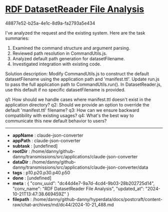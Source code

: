 # [RDF DatasetReader File Analysis](https://claude.ai/chat/dc44d4e7-9a7d-4cd4-9b03-28b202725d14)

48877e52-b25a-4e1c-8d9a-fa2793a5e434

 I've analyzed the request and the existing system. Here are the task summaries:

1. Examined the command structure and argument parsing.
2. Reviewed path resolution in CommandUtils.js.
3. Analyzed default path generation for datasetFilename.
4. Investigated integration with existing code.

Solution description:
Modify CommandUtils.js to construct the default datasetFilename using the application path and 'manifest.ttl'. Update run.js to pass the full application path to CommandUtils.run(). In DatasetReader.js, use this default if no specific datasetFilename is provided.

q1: How should we handle cases where manifest.ttl doesn't exist in the application directory?
q2: Should we provide an option to override the default 'manifest.ttl' filename?
q3: How can we ensure backward compatibility with existing usages?
q4: What's the best way to communicate this new default behavior to users?

---

* **appName** : claude-json-converter
* **appPath** : claude-json-converter
* **subtask** : [undefined]
* **rootDir** : /home/danny/github-danny/transmissions/src/applications/claude-json-converter
* **dataDir** : /home/danny/github-danny/transmissions/src/applications/claude-json-converter/data
* **tags** : p10.p20.p30.p40.p50
* **done** : [undefined]
* **meta** : {
  "conv_uuid": "dc44d4e7-9a7d-4cd4-9b03-28b202725d14",
  "conv_name": "RDF DatasetReader File Analysis",
  "updated_at": "2024-10-21T13:47:38.669459Z"
}
* **filepath** : /home/danny/github-danny/hyperdata/docs/postcraft/content-raw/chat-archives/md/dc44/2024-10-21_488.md